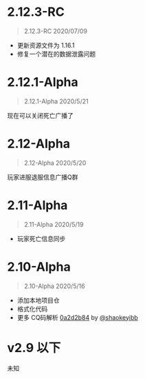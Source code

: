 # 2.12.3-RC
> 2.12.3-RC 2020/07/09

- 更新资源文件为 1.16.1
- 修复一个潜在的数据泄露问题

# 2.12.1-Alpha
> 2.12.1-Alpha 2020/5/21

现在可以关闭死亡广播了

# 2.12-Alpha
> 2.12-Alpha 2020/5/20

玩家进服退服信息广播Q群

# 2.11-Alpha
> 2.11-Alpha 2020/5/19

- 玩家死亡信息同步

# 2.10-Alpha
> 2.10-Alpha 2020/5/16

- 添加本地项目仓
- 格式化代码
- 更多 CQ码解析 [0a2d2b84](https://github.com/Karlatemp/YinwuChat/commit/0a2d2b840f49f0e9b3803587c1573871ff5b7799)
  by [@shaokeyibb](https://github.com/shaokeyibb)

# v2.9 以下 <unknown>
未知
